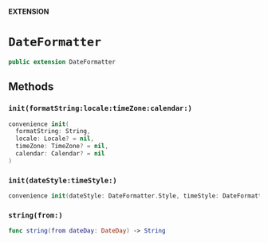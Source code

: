 **EXTENSION**

# `DateFormatter`
```swift
public extension DateFormatter
```

## Methods
### `init(formatString:locale:timeZone:calendar:)`

```swift
convenience init(
  formatString: String,
  locale: Locale? = nil,
  timeZone: TimeZone? = nil,
  calendar: Calendar? = nil
)
```

### `init(dateStyle:timeStyle:)`

```swift
convenience init(dateStyle: DateFormatter.Style, timeStyle: DateFormatter.Style)
```

### `string(from:)`

```swift
func string(from dateDay: DateDay) -> String
```
